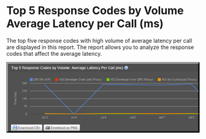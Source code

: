 ﻿---
sidebar_position: 4
---

# Top 5 Response Codes by Volume Average Latency per Call (ms)

<head>
  <meta name="guidename" content="API Management"/>
  <meta name="context" content="GUID-06cd4d28-7956-4641-9f6c-bcaf53f8f78c"/>
</head>


The top five response codes with high volume of average latency per call are displayed in this report. The report allows you to analyze the response codes that affect the average latency. 

![](../../../../../Images/ss_latency_top5_response_codes_by_volume_average_latency_per_call.jpg)
